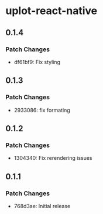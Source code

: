 # uplot-react-native

## 0.1.4

### Patch Changes

- df61bf9: Fix styling

## 0.1.3

### Patch Changes

- 2933086: fix formating

## 0.1.2

### Patch Changes

- 1304340: Fix rerendering issues

## 0.1.1

### Patch Changes

- 768d3ae: Initial release
